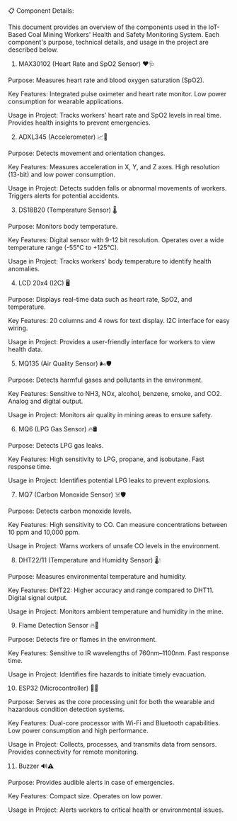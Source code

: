 📋 Component Details:

This document provides an overview of the components used in the IoT-Based Coal Mining Workers' Health and Safety Monitoring System. Each component's purpose, technical details, and usage in the project are described below.

1. MAX30102 (Heart Rate and SpO2 Sensor) ❤️🩺

Purpose:
Measures heart rate and blood oxygen saturation (SpO2).

Key Features:
Integrated pulse oximeter and heart rate monitor.
Low power consumption for wearable applications.

Usage in Project:
Tracks workers' heart rate and SpO2 levels in real time.
Provides health insights to prevent emergencies.

2. ADXL345 (Accelerometer) 📈🛑

Purpose:
Detects movement and orientation changes.

Key Features:
Measures acceleration in X, Y, and Z axes.
High resolution (13-bit) and low power consumption.

Usage in Project:
Detects sudden falls or abnormal movements of workers.
Triggers alerts for potential accidents.

3. DS18B20 (Temperature Sensor) 🌡️

Purpose:
Monitors body temperature.

Key Features:
Digital sensor with 9-12 bit resolution.
Operates over a wide temperature range (-55°C to +125°C).

Usage in Project:
Tracks workers' body temperature to identify health anomalies.

4. LCD 20x4 (I2C) 🖥️

Purpose:
Displays real-time data such as heart rate, SpO2, and temperature.

Key Features:
20 columns and 4 rows for text display.
I2C interface for easy wiring.

Usage in Project:
Provides a user-friendly interface for workers to view health data.

5. MQ135 (Air Quality Sensor) 🌬️🛡️

Purpose:
Detects harmful gases and pollutants in the environment.

Key Features:
Sensitive to NH3, NOx, alcohol, benzene, smoke, and CO2.
Analog and digital output.

Usage in Project:
Monitors air quality in mining areas to ensure safety.

6. MQ6 (LPG Gas Sensor) 🔥🛢️

Purpose:
Detects LPG gas leaks.

Key Features:
High sensitivity to LPG, propane, and isobutane.
Fast response time.

Usage in Project:
Identifies potential LPG leaks to prevent explosions.

7. MQ7 (Carbon Monoxide Sensor) ☠️🛡️

Purpose:
Detects carbon monoxide levels.

Key Features:
High sensitivity to CO.
Can measure concentrations between 10 ppm and 10,000 ppm.

Usage in Project:
Warns workers of unsafe CO levels in the environment.

8. DHT22/11 (Temperature and Humidity Sensor) 🌡️💧

Purpose:
Measures environmental temperature and humidity.

Key Features:
DHT22: Higher accuracy and range compared to DHT11.
Digital signal output.

Usage in Project:
Monitors ambient temperature and humidity in the mine.

9. Flame Detection Sensor 🔥🚨

Purpose:
Detects fire or flames in the environment.

Key Features:
Sensitive to IR wavelengths of 760nm–1100nm.
Fast response time.

Usage in Project:
Identifies fire hazards to initiate timely evacuation.

10. ESP32 (Microcontroller) 🤖📡

Purpose:
Serves as the core processing unit for both the wearable and hazardous condition detection systems.

Key Features:
Dual-core processor with Wi-Fi and Bluetooth capabilities.
Low power consumption and high performance.

Usage in Project:
Collects, processes, and transmits data from sensors.
Provides connectivity for remote monitoring.

11. Buzzer 🔊⚠️

Purpose:
Provides audible alerts in case of emergencies.

Key Features:
Compact size.
Operates on low power.

Usage in Project:
Alerts workers to critical health or environmental issues.
